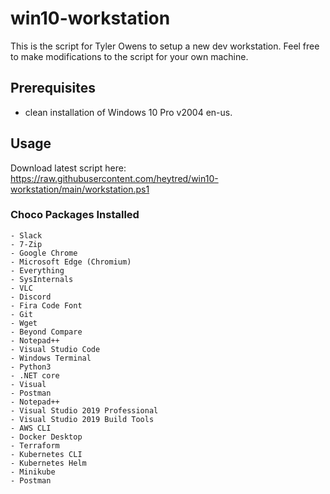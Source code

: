 # win10-workstation
This is the script for Tyler Owens to setup a new dev workstation. Feel free to make modifications to the script for your own machine.

## Prerequisites
- clean installation of Windows 10 Pro v2004 en-us.

## Usage
Download latest script here: https://raw.githubusercontent.com/heytred/win10-workstation/main/workstation.ps1

### Choco Packages Installed
    - Slack
    - 7-Zip
    - Google Chrome
    - Microsoft Edge (Chromium)
    - Everything
    - SysInternals
    - VLC
    - Discord
    - Fira Code Font
    - Git
    - Wget
    - Beyond Compare
    - Notepad++
    - Visual Studio Code
    - Windows Terminal
    - Python3
    - .NET core
    - Visual 
    - Postman
    - Notepad++
    - Visual Studio 2019 Professional
    - Visual Studio 2019 Build Tools
    - AWS CLI
    - Docker Desktop
    - Terraform
    - Kubernetes CLI
    - Kubernetes Helm
    - Minikube
    - Postman
